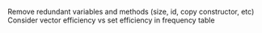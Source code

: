 Remove redundant variables and methods (size, id, copy constructor, etc)
Consider vector efficiency vs set efficiency in frequency table
